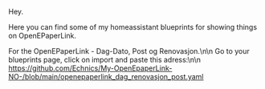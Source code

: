 Hey.

Here you can find some of my homeassistant blueprints for showing things on OpenEPaperLink.

For the OpenEPaperLink - Dag-Dato, Post og Renovasjon.\n\n
Go to your blueprints page, click on import and paste this adress:\n\n
https://github.com/Echnics/My-OpenEpaperLink-NO-/blob/main/openepaperlink_dag_renovasjon_post.yaml
